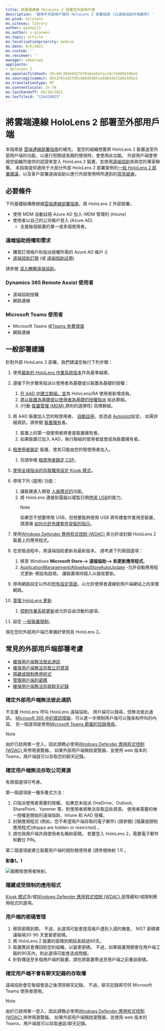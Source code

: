 ```yaml
---
title: 將雲端連線 HoloLens 2 部署至外部用戶端
description: '適用于外部用戶端的 HoloLens 2 部署指南 (以遠端協助作為範例) '
ms.prod: hololens
ms.sitesec: library
author: qianw211
ms.author: v-qianwen
ms.topic: article
ms.localizationpriority: medium
ms.date: 8/6/2021
ms.custom: ''
ms.reviewer: ''
manager: sekerawa
appliesto:
- HoloLens 2
ms.openlocfilehash: d5cd9c380e0d276f0a8aa9efac14cf44885446e5
ms.sourcegitcommit: 05537014d27d9cb60d5485ce93654371d914d5e3
ms.translationtype: MT
ms.contentlocale: zh-TW
ms.lasthandoff: 09/10/2021
ms.locfileid: "124428823"
---
```

# <a name="deploy-cloud-connected-hololens-2-to-external-clients"></a>將雲端連線 HoloLens 2 部署至外部用戶端

本指南是 [雲端連線部署指南](hololens2-cloud-connected-overview.md)的補充。 當您的組織想要將 HoloLens 2 裝置送至外部用戶端的功能，以進行短期或長期的使用時，會使用此功能。 外部用戶端會使用您組織所提供的認證來登入 HoloLens 2 裝置，並使用[遠端協助](/dynamics365/mixed-reality/remote-assist/ra-overview)來與您的專家聯繫。 本指南提供適用于大部分外部 HoloLens 2 部署案例的[一般 HoloLens 2 部署建議](#general-deployment-recommendations)，以及客戶部署遠端協助以進行外部使用時所遇到的[常見疑慮](#common-external-client-deployment-concerns)。 

## <a name="prerequisites"></a>必要條件

下列基礎結構應根據[雲端連線部署指南](hololens2-cloud-connected-overview.md)，將 HoloLens 2 外部部署。

- 使用 MDM 自動註冊 Azure AD 加入-MDM 管理的 (Intune) 
- 使用者以自己的公司帳戶登入 (Azure AD) 
    - 支援每個裝置的單一或多個使用者。

### <a name="remote-assist-licensing-and-requirements"></a>遠端協助授權和需求

- 購買訂用帳戶和指派授權所需的 Azure AD 帳戶 () 
- [遠端協助訂閱](/dynamics365/mixed-reality/remote-assist/buy-and-deploy-remote-assist) (或 [遠端協助試用](/dynamics365/mixed-reality/remote-assist/try-remote-assist)) 

請參閱 [深入瞭解遠端協助](/hololens/hololens2-cloud-connected-overview#learn-about-remote-assist)。

### <a name="dynamics-365-remote-assist-user"></a>Dynamics 365 Remote Assist 使用者

- 遠端協助授權
- 網路連線

### <a name="microsoft-teams-user"></a>Microsoft Teams 使用者

- Microsoft Teams 或[Teams 免費增值](https://products.office.com/microsoft-teams/free)
- 網路連線

## <a name="general-deployment-recommendations"></a>一般部署建議

針對外部 HoloLens 2 部署，我們建議您執行下列步驟：

1. 使用[最新的 HoloLens 作業系統版本](https://aka.ms/hololens2download)作為基準組建。
1. 遵循下列步驟來指派以使用者為基礎或以裝置為基礎的授權：
    1. [在 AAD 中建立群組，並](/azure/active-directory/fundamentals/active-directory-groups-create-azure-portal#create-a-basic-group-and-add-members)為 HoloLens/RA 使用者新增成員。
    1. [將以裝置為基礎或以使用者為基礎的授權指派](/azure/active-directory/enterprise-users/licensing-groups-assign#:~:text=In%20this%20article%201%20Assign%20the%20required%20licenses,3%20Check%20for%20license%20problems%20and%20resolve%20them) 給此群組。
    1.  (行動 [裝置管理 (MDM) ](hololens-enroll-mdm.md) 原則的選擇性) 目標群組。

1. 將 AAD 裝置加入您的租使用者、 [自動註冊](/hololens/hololens-enroll-mdm#auto-enrollment-in-mdm)，並透過 [Autopilot](/hololens/hololens2-autopilot)設定。 如需詳細資訊，請參閱 [裝置擁有](/hololens/security-adminless-os#device-owner)者。
    1. 裝置上的第一個使用者將會是裝置擁有者。
    1. 如果裝置已加入 AAD，執行聯結的使用者就會成為裝置擁有者。
    
1. [租使用者鎖定](/hololens/hololens-release-notes#tenantlockdown-csp-and-autopilot) 裝置，使其只能由您的租使用者加入。
    1. 另請參閱 [租使用者鎖定 CSP](/windows/client-management/mdm/tenantlockdown-csp)。

1. [使用全域指派的存取權來設定 Kiosk 模式](/hololens/hololens-global-assigned-access-kiosk)。

1. 停用下列 (選用) 功能：
    1. 讓裝置進入開發 [人員模式的](/windows/client-management/mdm/policy-csp-applicationmanagement#applicationmanagement-allowdeveloperunlock)功能。
    1. 將 HoloLens 連接到電腦以複製日期[停用 USB](/windows/client-management/mdm/policy-csp-connectivity#connectivity-allowusbconnection)的能力。
       > [!NOTE]
        > 如果您不想要停用 USB，但想要能夠使用 USB 將布建套件套用至裝置，請遵循 [如何允許布建套件安裝的指示](/windows/client-management/mdm/policy-csp-security#security-allowaddprovisioningpackage)。

1. 使用[Windows Defender 應用程式控制 (WDAC) ](/hololens/windows-defender-application-control-wdac)來允許或封鎖 HoloLens 2 裝置上的應用程式。
1. 在安裝過程中，將遠端協助更新為最新版本。 請考慮下列兩個選項：
    1. 移至 Windows **Microsoft Store--> 遠端協助--> 和更新應用程式**。
    1. [ApplicationManagement/AllowAppStoreAutoUpdate](/windows/client-management/mdm/policy-csp-applicationmanagement#applicationmanagement-allowappstoreautoupdate) -允許自動應用程式更新-預設為啟用。 讓裝置保持插入以接收更新。
1. 停用網路設定以外的[所有設定頁面](/hololens/settings-uri-list)，以允許使用者連線到用戶端網站上的來賓網路。
1. [管理 HoloLens 更新](/hololens/hololens-updates)
    1. [控制作業系統更新](/mem/intune/protect/windows-update-for-business-configure#create-and-assign-update-rings)或允許自由流動的選項。
1. 設定 [一般裝置限制](/hololens/hololens-common-device-restrictions)。

現在您的外部用戶端已準備好使用其 HoloLens 2。

## <a name="common-external-client-deployment-concerns"></a>常見的外部用戶端部署考慮

- [確保用戶端無法彼此通訊](#ensure-that-external-clients-cant-communicate-with-one-another)
- [確保用戶端無法存取公司資源](#ensure-that-clients-wont-have-access-to-company-resources)
- [隱藏或限制應用程式](#hidden-or-restricted-apps)
- [管理用戶端的密碼](#password-management-for-your-clients) 
- [確保用戶端無法存取聊天記錄](#ensure-that-clients-wont-have-access-to-chat-history)

### <a name="ensure-that-external-clients-cant-communicate-with-one-another"></a>確定外部用戶端無法彼此通訊

不支援 HoloLens 呼叫 HoloLens 遠端協助。 用戶端可以搜尋，但無法彼此通訊。 [Microsoft 365 中的資訊障礙](/microsoft-365/compliance/information-barriers)，可以進一步限制用戶端可以搜尋和呼叫的內容。 另一個選項是使用[Microsoft Teams 範圍的目錄搜尋](/MicrosoftTeams/teams-scoped-directory-search)。

 > [!NOTE]
> 由於已啟用單一登入，因此請務必使用[Windows Defender 應用程式控制 (WDAC) ](/hololens/windows-defender-application-control-wdac)來停用瀏覽器。 如果外部用戶端開啟瀏覽器，並使用 web 版本的 Teams，用戶端就可以存取您的聊天記錄。

### <a name="ensure-that-clients-wont-have-access-to-company-resources"></a>確定用戶端無法存取公司資源

有兩個選項可考慮。

第一個選項是一種多層式方法：

1. 只指派使用者需要的授權。 如果您未指派 OneDrive、Outlook、SharePoint、Yammer 等，則使用者將無法存取這些資源。 使用者需要的唯一授權是開始的遠端協助、Intune 和 AAD 授權。
1. 封鎖應用程式 (例如，您不希望用戶端存取的電子郵件)  (請參閱) [隱藏或限制應用程式](#apps are hidden or restricted) 。
1. 請勿與用戶端共用使用者名稱和密碼。 若要登入 HoloLens 2，需要電子郵件和數位 PIN。

第二個選項是建立裝載用戶端的個別租使用者 (請參閱映射 1.1) 。

**影像1。1**

![服務租使用者映射。](./images/hololens-service-tenant-image.png)

### <a name="hidden-or-restricted-apps"></a>隱藏或受限制的應用程式

[Kiosk 模式](/hololens/hololens-kiosk)及/或[Windows Defender 應用程式控制 (WDAC) ](/hololens/windows-efender-application-control-wdac)是隱藏和/或限制應用程式的選項。

### <a name="password-management-for-your-clients"></a>用戶端的密碼管理

1. 移除密碼到期。 不過，此選項可能會提高帳戶遭到入侵的機會。 NIST 密碼建議每隔30-90 天會變更密碼。
1. 將 HoloLens 2 裝置的密碼到期延長超過90天。
1. 裝置應該會傳回給您的組織，以變更密碼。 不過，如果裝置預期會在用戶端工廠的90天內，則此選項可能會造成問題。  
1. 針對傳送至多個用戶端的裝置，請在將裝置寄送至用戶端之前重設密碼。

### <a name="ensure-that-clients-wont-have-access-to-chat-history"></a>確定用戶端不會有聊天記錄的存取權

遠端協助會在每個會話之後清除聊天記錄。 不過，聊天記錄將可供 Microsoft Teams 使用者使用。

> [!NOTE]
> 由於已啟用單一登入，因此請務必使用[Windows Defender 應用程式控制 (WDAC) ](/hololens/windows-defender-application-control-wdac)來停用瀏覽器。  如果外部用戶端開啟瀏覽器，並使用 web 版本的 Teams，用戶端就可以存取通話/聊天記錄。
